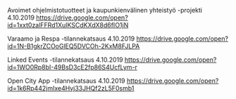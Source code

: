 Avoimet ohjelmistotuotteet ja kaupunkienvälinen yhteistyö -projekti 4.10.2019
https://drive.google.com/open?id=1xxt0zalFFRd1XuIKSCdKXdX8d6fIO1jN 

Varaamo ja Respa -tilannekatsaus 4.10.2019
https://drive.google.com/open?id=1N-B1gkrZCOoGlEQ5DVCOh-2KxM8FJLPA 

Linked Events -tilannekatsaus 4.10.2019
https://drive.google.com/open?id=1WO0Rp8bI-49BsD3cE2fp86S4UcfLym-r 

Open City App -tilannekatsaus 4.10.2019
https://drive.google.com/open?id=1k6Rp442jmIxe4Hvj33JHQf2zL5F0smb1 
